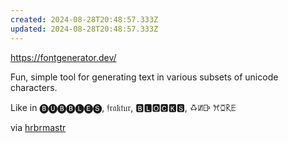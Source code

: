 ```yaml
---
created: 2024-08-28T20:48:57.333Z
updated: 2024-08-28T20:48:57.333Z
---
```

https://fontgenerator.dev/

Fun, simple tool for generating text in various subsets of unicode characters.

Like in 🅑🅤🅑🅑🅛🅔🅢, 𝔣𝔯𝔞𝔨𝔱𝔲𝔯, 🅱🅻🅾🅲🅺🆂, ꗇꖦꕒ ꕮꗞ𐝥ꗍ

via [hrbrmastr](https://dailydrop.hrbrmstr.dev/2024/08/28/drop-521-2024-08-27-typography-tuesday/)